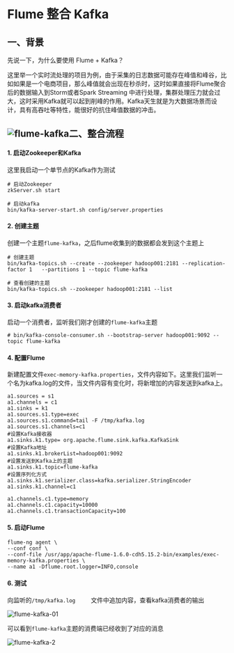 # Flume 整合 Kafka

## 一、背景

先说一下，为什么要使用 Flume + Kafka？

这里举一个实时流处理的项目为例，由于采集的日志数据可能存在峰值和峰谷，比如如果是一个电商项目，那么峰值就会出现在秒杀时，这时如果直接将Flume聚合后的数据输入到Storm或者Spark Streaming 中进行处理，集群处理压力就会过大，这时采用Kafka就可以起到削峰的作用。Kafka天生就是为大数据场景而设计，具有高吞吐等特性，能很好的抗住峰值数据的冲击。

## ![flume-kafka](D:\BigData-Notes\pictures\flume-kafka.png)二、整合流程

#### 1. 启动Zookeeper和Kafka

这里我启动一个单节点的Kafka作为测试

```shell
# 启动Zookeeper
zkServer.sh start

# 启动kafka
bin/kafka-server-start.sh config/server.properties
```

#### 2. 创建主题

创建一个主题`flume-kafka`，之后flume收集到的数据都会发到这个主题上

```shell
# 创建主题
bin/kafka-topics.sh --create --zookeeper hadoop001:2181 --replication-factor 1   --partitions 1 --topic flume-kafka

# 查看创建的主题
bin/kafka-topics.sh --zookeeper hadoop001:2181 --list
```



#### 3. 启动kafka消费者

启动一个消费者，监听我们刚才创建的`flume-kafka`主题

```shell
# bin/kafka-console-consumer.sh --bootstrap-server hadoop001:9092 --topic flume-kafka
```



#### 4. 配置Flume

新建配置文件`exec-memory-kafka.properties`，文件内容如下。这里我们监听一个名为kafka.log的文件，当文件内容有变化时，将新增加的内容发送到kafka上。

```properties
a1.sources = s1                                                                                       a1.channels = c1
a1.sinks = k1                                                                                                                    
a1.sources.s1.type=exec                                                                               a1.sources.s1.command=tail -F /tmp/kafka.log                                                           a1.sources.s1.channels=c1                                                                                                        
#设置Kafka接收器                                                                                         a1.sinks.k1.type= org.apache.flume.sink.kafka.KafkaSink                                               #设置Kafka地址                                                                                         a1.sinks.k1.brokerList=hadoop001:9092                                                                 #设置发送到Kafka上的主题                                                                                 a1.sinks.k1.topic=flume-kafka                                                                         #设置序列化方式                                                                                         a1.sinks.k1.serializer.class=kafka.serializer.StringEncoder                                           a1.sinks.k1.channel=c1     

a1.channels.c1.type=memory                                                                             a1.channels.c1.capacity=10000                                                                         a1.channels.c1.transactionCapacity=100   
```



#### 5. 启动Flume

```shell
flume-ng agent \
--conf conf \
--conf-file /usr/app/apache-flume-1.6.0-cdh5.15.2-bin/examples/exec-memory-kafka.properties \
--name a1 -Dflume.root.logger=INFO,console
```



#### 6. 测试

向监听的`/tmp/kafka.log     `文件中追加内容，查看kafka消费者的输出

![flume-kafka-01](D:\BigData-Notes\pictures\flume-kafka-01.png)

可以看到`flume-kafka`主题的消费端已经收到了对应的消息

![flume-kafka-2](D:\BigData-Notes\pictures\flume-kafka-2.png)